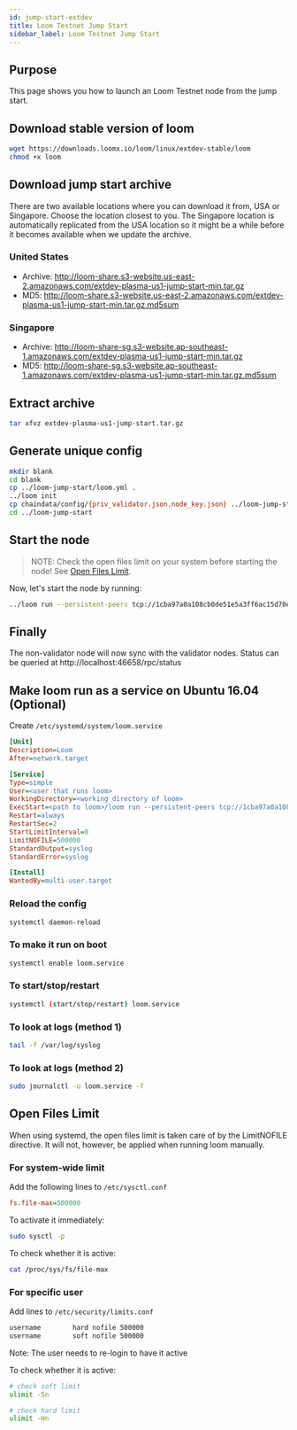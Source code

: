 ```yaml
---
id: jump-start-extdev
title: Loom Testnet Jump Start
sidebar_label: Loom Testnet Jump Start
---
```


## Purpose

This page shows you how to launch an Loom Testnet node from the jump start.

## Download stable version of loom

```bash
wget https://downloads.loomx.io/loom/linux/extdev-stable/loom
chmod +x loom
```

## Download jump start archive

There are two available locations where you can download it from, USA or Singapore. Choose the location closest to you. The Singapore location is automatically replicated from the USA location so it might be a while before it becomes available when we update the archive.

### United States

* Archive: <http://loom-share.s3-website.us-east-2.amazonaws.com/extdev-plasma-us1-jump-start-min.tar.gz>
* MD5: <http://loom-share.s3-website.us-east-2.amazonaws.com/extdev-plasma-us1-jump-start-min.tar.gz.md5sum>

### Singapore

* Archive: <http://loom-share-sg.s3-website.ap-southeast-1.amazonaws.com/extdev-plasma-us1-jump-start-min.tar.gz>
* MD5: <http://loom-share-sg.s3-website.ap-southeast-1.amazonaws.com/extdev-plasma-us1-jump-start-min.tar.gz.md5sum>

## Extract archive

```bash
tar xfvz extdev-plasma-us1-jump-start.tar.gz
```

## Generate unique config

```bash
mkdir blank
cd blank
cp ../loom-jump-start/loom.yml .
../loom init
cp chaindata/config/{priv_validator.json,node_key.json} ../loom-jump-start/chaindata/config/
cd ../loom-jump-start
```

## Start the node

> NOTE: Check the open files limit on your system before starting the node! See [Open Files Limit](#open-files-limit).

Now, let's start the node by running:


```bash
../loom run --persistent-peers tcp://1cba97a0a108cb0de51e5a3ff6ac15d70e0fa076@52.53.145.158:46656,tcp://367a9fa0df0afeed204c3360867e37ef03da5b97@52.53.184.91:46656,tcp://7b537b6ad25b5b13864ec20bed8803489189a274@54.193.119.132:46656,tcp://d7623e990790048db76c5d6a25e12efa818aaef1@52.53.221.33:46656
```

## Finally

The non-validator node will now sync with the validator nodes. Status can be queried at http://localhost:46658/rpc/status

## Make loom run as a service on Ubuntu 16.04 (Optional)

Create `/etc/systemd/system/loom.service`

```ini
[Unit]
Description=Loom
After=network.target

[Service]
Type=simple
User=<user that runs loom>
WorkingDirectory=<working directory of loom>
ExecStart=<path to loom>/loom run --persistent-peers tcp://1cba97a0a108cb0de51e5a3ff6ac15d70e0fa076@52.53.145.158:46656,tcp://367a9fa0df0afeed204c3360867e37ef03da5b97@52.53.184.91:46656,tcp://7b537b6ad25b5b13864ec20bed8803489189a274@54.193.119.132:46656,tcp://d7623e990790048db76c5d6a25e12efa818aaef1@52.53.221.33:46656
Restart=always
RestartSec=2
StartLimitInterval=0
LimitNOFILE=500000
StandardOutput=syslog
StandardError=syslog

[Install]
WantedBy=multi-user.target
```

### Reload the config

```bash
systemctl daemon-reload
```

### To make it run on boot

```bash
systemctl enable loom.service
```

### To start/stop/restart

```bash
systemctl (start/stop/restart) loom.service
```

### To look at logs (method 1)

```bash
tail -f /var/log/syslog
```

### To look at logs (method 2)

```bash
sudo journalctl -u loom.service -f
```

## Open Files Limit

When using systemd, the open files limit is taken care of by the LimitNOFILE directive. It will not, however, be applied when running loom manually.

### For system-wide limit

Add the following lines to `/etc/sysctl.conf`

```ini
fs.file-max=500000
```

To activate it immediately:

```bash
sudo sysctl -p
```

To check whether it is active:

```bash
cat /proc/sys/fs/file-max
```

### For specific user

Add lines to `/etc/security/limits.conf`

```bash
username        hard nofile 500000
username        soft nofile 500000
```

Note: The user needs to re-login to have it active

To check whether it is active:

```bash
# check soft limit
ulimit -Sn

# check hard limit
ulimit -Hn
```
